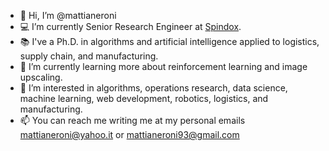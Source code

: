 - 👋 Hi, I’m @mattianeroni
- 💻 I’m currently Senior Research Engineer at [Spindox](https://www.spindox.it/it/#gref).
- 📚 I've a Ph.D. in algorithms and artificial intelligence applied to logistics, supply chain, and manufacturing.
- 🌱 I’m currently learning more about reinforcement learning and image upscaling.
- 💞️ I’m interested in algorithms, operations research, data science, machine learning, web development, robotics, logistics, and manufacturing.
- 📫 You can reach me writing me at my personal emails mattianeroni@yahoo.it or mattianeroni93@gmail.com
